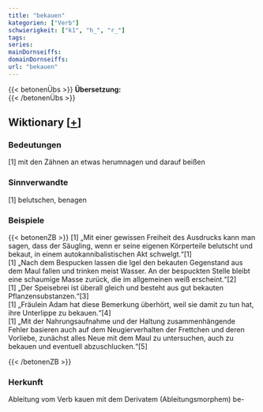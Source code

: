 ```yaml
---
title: "bekauen"
kategorien: ["Verb"]
schwierigkeit: ["k1", "h_", "r_"]
tags:
series:
mainDornseiffs:
domainDornseiffs:
url: "bekauen"
---
```


{{< betonenÜbs >}}
**Übersetzung:**  
{{< /betonenÜbs >}}

## Wiktionary [[+](https://de.wiktionary.org/wiki/bekauen)]

### Bedeutungen
[1] mit den Zähnen an etwas herumnagen und darauf beißen  

### Sinnverwandte
[1] belutschen, benagen  

### Beispiele
{{< betonenZB >}}
[1] „Mit einer gewissen Freiheit des Ausdrucks kann man sagen, dass der Säugling, wenn er seine eigenen Körperteile belutscht und bekaut, in einem autokannibalistischen Akt schwelgt.“[1]  
[1] „Nach dem Bespucken lassen die Igel den bekauten Gegenstand aus dem Maul fallen und trinken meist Wasser. An der bespuckten Stelle bleibt eine schaumige Masse zurück, die im allgemeinen weiß erscheint.“[2]  
[1] „Der Speisebrei ist überall gleich und besteht aus gut bekauten Pflanzensubstanzen.“[3]  
[1] „Fräulein Adam hat diese Bemerkung überhört, weil sie damit zu tun hat, ihre Unterlippe zu bekauen.“[4]  
[1] „Mit der Nahrungsaufnahme und der Haltung zusammenhängende Fehler basieren auch auf dem Neugierverhalten der Frettchen und deren Vorliebe, zunächst alles Neue mit dem Maul zu untersuchen, auch zu bekauen und eventuell abzuschlucken.“[5]  

{{< /betonenZB >}}
### Herkunft
Ableitung vom Verb kauen mit dem Derivatem (Ableitungsmorphem) be-  


